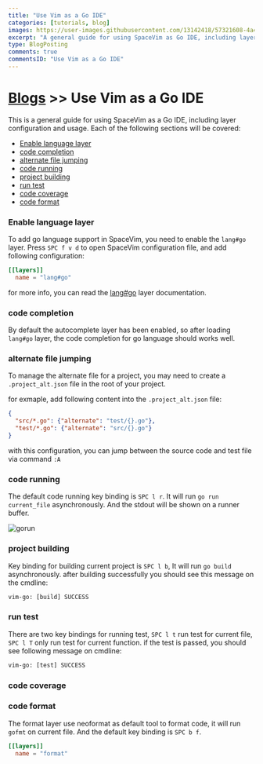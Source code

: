 ```yaml
---
title: "Use Vim as a Go IDE"
categories: [tutorials, blog]
images: https://user-images.githubusercontent.com/13142418/57321608-4a484880-7134-11e9-8e43-5fa05085d7e5.png
excerpt: "A general guide for using SpaceVim as Go IDE, including layer configuration, requiems installation and usage."
type: BlogPosting
comments: true
commentsID: "Use Vim as a Go IDE"
---
```


# [Blogs](../blog/) >> Use Vim as a Go IDE

This is a general guide for using SpaceVim as a Go IDE, including layer configuration and usage. 
Each of the following sections will be covered:

<!-- vim-markdown-toc GFM -->

- [Enable language layer](#enable-language-layer)
- [code completion](#code-completion)
- [alternate file jumping](#alternate-file-jumping)
- [code running](#code-running)
- [project building](#project-building)
- [run test](#run-test)
- [code coverage](#code-coverage)
- [code format](#code-format)

<!-- vim-markdown-toc -->

### Enable language layer

To add go language support in SpaceVim, you need to enable the `lang#go` layer. Press `SPC f v d` to open
SpaceVim configuration file, and add following configuration:

```toml
[[layers]]
  name = "lang#go"
```

for more info, you can read the [lang#go](../layers/lang/go/) layer documentation.

### code completion

By default the autocomplete layer has been enabled, so after loading `lang#go` layer, the code completion
for go language should works well.


### alternate file jumping

To manage the alternate file for a project, you may need to create a `.project_alt.json` file in the root of your
project.

for exmaple, add following content into the `.project_alt.json` file:

```json
{
  "src/*.go": {"alternate": "test/{}.go"},
  "test/*.go": {"alternate": "src/{}.go"}
}
```

with this configuration, you can jump between the source code and test file via command `:A`


### code running

The default code running key binding is `SPC l r`. It will run `go run current_file` asynchronously.
And the stdout will be shown on a runner buffer.

![gorun](https://user-images.githubusercontent.com/13142418/50751761-22300200-1286-11e9-8b4f-76836438d913.png)


### project building

Key binding for building current project is `SPC l b`, It will run `go build` asynchronously.
after building successfully you should see this message on the cmdline:

```txt
vim-go: [build] SUCCESS
```

### run test

There are two key bindings for running test, `SPC l t` run test for current file,
`SPC l T` only run test for current function. if the test is passed, you should see
following message on cmdline:

```txt
vim-go: [test] SUCCESS 
```

### code coverage



### code format

The format layer use neoformat as default tool to format code, it will run `gofmt` on current file.
And the default key binding is `SPC b f`.

```toml
[[layers]]
  name = "format"
```
